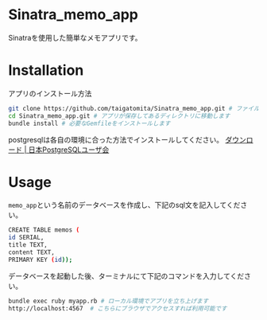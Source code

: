 # Sinatra_memo_app
Sinatraを使用した簡単なメモアプリです。
 
# Installation
アプリのインストール方法
```bash
git clone https://github.com/taigatomita/Sinatra_memo_app.git # ファイルをローカル環境に複製します
cd Sinatra_memo_app.git # アプリが保存してあるディレクトリに移動します
bundle install # 必要なGemfileをインストールします
```
postgresqlは各自の環境に合った方法でインストールしてください。
[ダウンロード \| 日本PostgreSQLユーザ会](https://www.postgresql.jp/index.php/download)
 
# Usage
`memo_app`という名前のデータベースを作成し、下記のsql文を記入してください。
```bash
CREATE TABLE memos (
id SERIAL,
title TEXT,
content TEXT,
PRIMARY KEY (id));
``` 
データベースを起動した後、ターミナルにて下記のコマンドを入力してください。
```bash
bundle exec ruby myapp.rb # ローカル環境でアプリを立ち上げます
http://localhost:4567  # こちらにブラウザでアクセスすれば利用可能です
```
 
